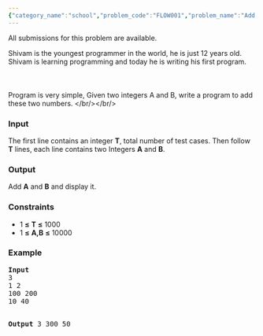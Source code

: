 ```yaml
---
{"category_name":"school","problem_code":"FLOW001","problem_name":"Add Two Numbers","languages_supported":{"0":"ADA","1":"ASM","2":"BASH","3":"BF","4":"C","5":"C99 strict","6":"CAML","7":"CLOJ","8":"CLPS","9":"CPP 4.3.2","10":"CPP 4.9.2","11":"CPP14","12":"CS2","13":"D","14":"ERL","15":"FORT","16":"FS","17":"GO","18":"HASK","19":"ICK","20":"ICON","21":"JAVA","22":"JS","23":"LISP clisp","24":"LISP sbcl","25":"LUA","26":"NEM","27":"NICE","28":"NODEJS","29":"PAS fpc","30":"PAS gpc","31":"PERL","32":"PERL6","33":"PHP","34":"PIKE","35":"PRLG","36":"PYPY","37":"PYTH","38":"PYTH 3.4","39":"RUBY","40":"SCALA","41":"SCM chicken","42":"SCM guile","43":"SCM qobi","44":"ST","45":"TCL","46":"TEXT","47":"WSPC"},"max_timelimit":1,"source_sizelimit":50000,"problem_author":"vicky002","problem_tester":null,"date_added":"27-04-2015","tags":{"0":"vicky002"},"time":{"view_start_date":1436519986,"submit_start_date":1436519986,"visible_start_date":1436519986,"end_date":1735669800},"layout":"problem"}
---
```

<span class="solution-visible-txt">All submissions for this problem are available.</span><p>
Shivam is the youngest programmer in the world, he is just 12 years old. Shivam is learning programming and today he is writing his first program.<br />
<br/><br/><br />
Program is very simple, Given two integers A and B, write a program to add these two numbers.
</br/></br/></p>
<h3>Input</h3>
<p>The first line contains an integer <b>T</b>, total number of test cases. Then follow <b>T</b> lines, each line contains two Integers <b>A</b> and <b>B</b>.
</p>
<h3>Output</h3>
<p>Add <b>A</b> and <b>B</b> and display it.</p>
<h3>Constraints</h3>
<ul>
<li>1 <b>≤</b> <b>T</b> <b>≤</b> 1000</li>
<li>1 <b>≤</b> <b>A,B</b> <b>≤</b> 10000</li>
</ul>
<h3>Example</h3>
<pre>
<b>Input</b>
3 
1 2
100 200
10 40

<b>Output</b>
3
300
50

</pre>